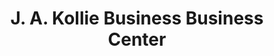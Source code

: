 ---
title: "J. A. Kollie Business Business Center"
url: /gbarnga/j-a-kollie-business-business-center/
shop: Schuhe
---